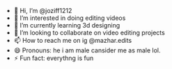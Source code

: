 - 👋 Hi, I’m @joziff1212
- 👀 I’m interested in doing editing videos
- 🌱 I’m currently learning 3d designing
- 💞️ I’m looking to collaborate on video editing projects
- 📫 How to reach me on ig @mazhar.edits
- 😄 Pronouns: he i am male cansider me as male lol.
- ⚡ Fun fact: everythng is fun

<!---
joziff1212/joziff1212 is a ✨ special ✨ repository because its `README.md` (this file) appears on your GitHub profile.
You can click the Preview link to take a look at your changes.
--->
